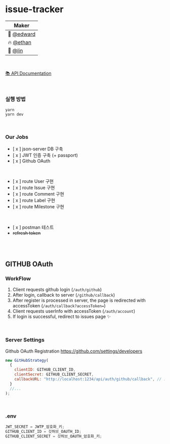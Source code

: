 # issue-tracker

| Maker                                      |
| ------------------------------------------ |
| 👾 [@edward](https://github.com/bepyan)    |
| 🔥 [@ethan](https://github.com/tjdgus3160) |
| 🍒 [@lin](https://github.com/scl2589)      |

<br>

[📚 API Documentation](https://documenter.getpostman.com/view/15685287/UVeFPT3d)

<br>

### 실행 방법

```
yarn
yarn dev
```

<br>

### Our Jobs

- [ x ] json-server DB 구축
- [ x ] JWT 인증 구축 (+ passport)
- [ x ] Github OAuth

<br>

- [ x ] route User 구현
- [ x ] route Issue 구현
- [ x ] route Comment 구현
- [ x ] route Label 구현
- [ x ] route Milestone 구현

<br>

- [ x ] postman 테스트
- ~~refresh token~~

<br>
<br>

## GITHUB OAuth

### WorkFlow

1. Client requests github login (`/auth/github`)
2. After login, callback to server (`/github/callback`)
3. After register is processed in server, the page is redirected with accessToken (`/auth/callback?accessToken=`)
4. Client requests userInfo with accessToken (`/auth/account`)
5. If login is successful, redirect to issues page ✨

<br>

### Server Settings

Github OAuth Registration https://github.com/settings/developers

```js
new GitHubStrategy(
  {
    clientID: GITHUB_CLIENT_ID,
    clientSecret: GITHUB_CLIENT_SECRET,
    callbackURL: "http://localhost:1234/api/auth/github/callback", // 로그인 성공 콜벡 링크
  }
  //...
);
```

<br>

### .env

```js
JWT_SECRET = JWTP_암호화_키;
GITHUB_CLIENT_ID = 깃허브_OAUTH_ID;
GITHUB_CLIENT_SECRET = 깃허브_OAUTH_암호화_키;
```
